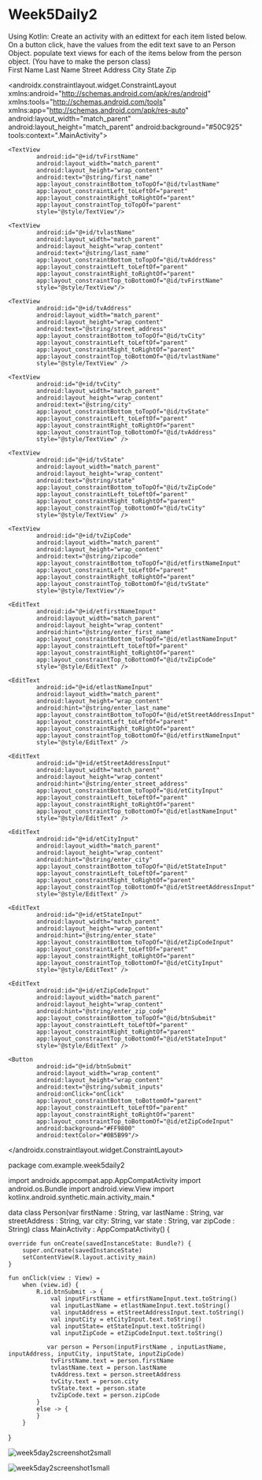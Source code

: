 # Week5Daily2
Using Kotlin:
Create an activity with an edittext for each item listed below.  On a button click, have the values from the edit text save to an Person Object. populate text views for each of the items below from the person object. (You have to make the person class)  
	First Name
	Last Name
	Street Address
	City
	State
	Zip
  
  <?xml version="1.0" encoding="utf-8"?>
<androidx.constraintlayout.widget.ConstraintLayout
        xmlns:android="http://schemas.android.com/apk/res/android"
        xmlns:tools="http://schemas.android.com/tools"
        xmlns:app="http://schemas.android.com/apk/res-auto"
        android:layout_width="match_parent"
        android:layout_height="match_parent"
        android:background="#50C925"
        tools:context=".MainActivity">

    <TextView
            android:id="@+id/tvFirstName"
            android:layout_width="match_parent"
            android:layout_height="wrap_content"
            android:text="@string/first_name"
            app:layout_constraintBottom_toTopOf="@id/tvlastName"
            app:layout_constraintLeft_toLeftOf="parent"
            app:layout_constraintRight_toRightOf="parent"
            app:layout_constraintTop_toTopOf="parent"
            style="@style/TextView"/>

    <TextView
            android:id="@+id/tvlastName"
            android:layout_width="match_parent"
            android:layout_height="wrap_content"
            android:text="@string/last_name"
            app:layout_constraintBottom_toTopOf="@id/tvAddress"
            app:layout_constraintLeft_toLeftOf="parent"
            app:layout_constraintRight_toRightOf="parent"
            app:layout_constraintTop_toBottomOf="@id/tvFirstName"
            style="@style/TextView"/>

    <TextView
            android:id="@+id/tvAddress"
            android:layout_width="match_parent"
            android:layout_height="wrap_content"
            android:text="@string/street_address"
            app:layout_constraintBottom_toTopOf="@id/tvCity"
            app:layout_constraintLeft_toLeftOf="parent"
            app:layout_constraintRight_toRightOf="parent"
            app:layout_constraintTop_toBottomOf="@id/tvlastName"
            style="@style/TextView" />

    <TextView
            android:id="@+id/tvCity"
            android:layout_width="match_parent"
            android:layout_height="wrap_content"
            android:text="@string/city"
            app:layout_constraintBottom_toTopOf="@id/tvState"
            app:layout_constraintLeft_toLeftOf="parent"
            app:layout_constraintRight_toRightOf="parent"
            app:layout_constraintTop_toBottomOf="@id/tvAddress"
            style="@style/TextView" />

    <TextView
            android:id="@+id/tvState"
            android:layout_width="match_parent"
            android:layout_height="wrap_content"
            android:text="@string/state"
            app:layout_constraintBottom_toTopOf="@id/tvZipCode"
            app:layout_constraintLeft_toLeftOf="parent"
            app:layout_constraintRight_toRightOf="parent"
            app:layout_constraintTop_toBottomOf="@id/tvCity"
            style="@style/TextView" />

    <TextView
            android:id="@+id/tvZipCode"
            android:layout_width="match_parent"
            android:layout_height="wrap_content"
            android:text="@string/zipcode"
            app:layout_constraintBottom_toTopOf="@id/etfirstNameInput"
            app:layout_constraintLeft_toLeftOf="parent"
            app:layout_constraintRight_toRightOf="parent"
            app:layout_constraintTop_toBottomOf="@id/tvState"
            style="@style/TextView"/>

    <EditText
            android:id="@+id/etfirstNameInput"
            android:layout_width="match_parent"
            android:layout_height="wrap_content"
            android:hint="@string/enter_first_name"
            app:layout_constraintBottom_toTopOf="@id/etlastNameInput"
            app:layout_constraintLeft_toLeftOf="parent"
            app:layout_constraintRight_toRightOf="parent"
            app:layout_constraintTop_toBottomOf="@id/tvZipCode"
            style="@style/EditText" />

    <EditText
            android:id="@+id/etlastNameInput"
            android:layout_width="match_parent"
            android:layout_height="wrap_content"
            android:hint="@string/enter_last_name"
            app:layout_constraintBottom_toTopOf="@id/etStreetAddressInput"
            app:layout_constraintLeft_toLeftOf="parent"
            app:layout_constraintRight_toRightOf="parent"
            app:layout_constraintTop_toBottomOf="@id/etfirstNameInput"
            style="@style/EditText" />

    <EditText
            android:id="@+id/etStreetAddressInput"
            android:layout_width="match_parent"
            android:layout_height="wrap_content"
            android:hint="@string/enter_street_address"
            app:layout_constraintBottom_toTopOf="@id/etCityInput"
            app:layout_constraintLeft_toLeftOf="parent"
            app:layout_constraintRight_toRightOf="parent"
            app:layout_constraintTop_toBottomOf="@id/etlastNameInput"
            style="@style/EditText" />

    <EditText
            android:id="@+id/etCityInput"
            android:layout_width="match_parent"
            android:layout_height="wrap_content"
            android:hint="@string/enter_city"
            app:layout_constraintBottom_toTopOf="@id/etStateInput"
            app:layout_constraintLeft_toLeftOf="parent"
            app:layout_constraintRight_toRightOf="parent"
            app:layout_constraintTop_toBottomOf="@id/etStreetAddressInput"
            style="@style/EditText" />

    <EditText
            android:id="@+id/etStateInput"
            android:layout_width="match_parent"
            android:layout_height="wrap_content"
            android:hint="@string/enter_state"
            app:layout_constraintBottom_toTopOf="@id/etZipCodeInput"
            app:layout_constraintLeft_toLeftOf="parent"
            app:layout_constraintRight_toRightOf="parent"
            app:layout_constraintTop_toBottomOf="@id/etCityInput"
            style="@style/EditText" />

    <EditText
            android:id="@+id/etZipCodeInput"
            android:layout_width="match_parent"
            android:layout_height="wrap_content"
            android:hint="@string/enter_zip_code"
            app:layout_constraintBottom_toTopOf="@id/btnSubmit"
            app:layout_constraintLeft_toLeftOf="parent"
            app:layout_constraintRight_toRightOf="parent"
            app:layout_constraintTop_toBottomOf="@id/etStateInput"
            style="@style/EditText" />

    <Button
            android:id="@+id/btnSubmit"
            android:layout_width="wrap_content"
            android:layout_height="wrap_content"
            android:text="@string/submit_inputs"
            android:onClick="onClick"
            app:layout_constraintBottom_toBottomOf="parent"
            app:layout_constraintLeft_toLeftOf="parent"
            app:layout_constraintRight_toRightOf="parent"
            app:layout_constraintTop_toBottomOf="@id/etZipCodeInput"
            android:background="#FF9800"
            android:textColor="#0B5B99"/>



</androidx.constraintlayout.widget.ConstraintLayout>


package com.example.week5daily2

import androidx.appcompat.app.AppCompatActivity
import android.os.Bundle
import android.view.View
import kotlinx.android.synthetic.main.activity_main.*

data class Person(var firstName : String, var lastName : String, var streetAddress : String,
                  var city: String, var state : String, var zipCode : String)
class MainActivity : AppCompatActivity() {

    override fun onCreate(savedInstanceState: Bundle?) {
        super.onCreate(savedInstanceState)
        setContentView(R.layout.activity_main)
    }

    fun onClick(view : View) =
        when (view.id) {
            R.id.btnSubmit -> {
                val inputFirstName = etfirstNameInput.text.toString()
                val inputLastName = etlastNameInput.text.toString()
                val inputAddress = etStreetAddressInput.text.toString()
                val inputCity = etCityInput.text.toString()
                val inputState= etStateInput.text.toString()
                val inputZipCode = etZipCodeInput.text.toString()

               var person = Person(inputFirstName , inputLastName, inputAddress, inputCity, inputState, inputZipCode)
                tvFirstName.text = person.firstName
                tvlastName.text = person.lastName
                tvAddress.text = person.streetAddress
                tvCity.text = person.city
                tvState.text = person.state
                tvZipCode.text = person.zipCode
            }
            else -> {
            }
        }
}

  
  ![week5day2screenshot2small](https://user-images.githubusercontent.com/51377336/60610820-c062d780-9d92-11e9-9d31-31109efad8fe.png)
  
  
![week5day2screenshot1small](https://user-images.githubusercontent.com/51377336/60610821-c062d780-9d92-11e9-8fac-fbb7020cbccd.png)
